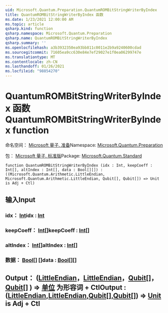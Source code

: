 ```yaml
---
uid: Microsoft.Quantum.Preparation.QuantumROMBitStringWriterByIndex
title: QuantumROMBitStringWriterByIndex 函数
ms.date: 1/23/2021 12:00:00 AM
ms.topic: article
qsharp.kind: function
qsharp.namespace: Microsoft.Quantum.Preparation
qsharp.name: QuantumROMBitStringWriterByIndex
qsharp.summary: ''
ms.openlocfilehash: a3b3932350ea93bb811c0011e2b9a9240600cdad
ms.sourcegitcommit: 71605ea9cc630e84e7ef29027e1f0ea06299747e
ms.translationtype: MT
ms.contentlocale: zh-CN
ms.lasthandoff: 01/26/2021
ms.locfileid: "98854270"
---
```

# <a name="quantumrombitstringwriterbyindex-function"></a><span data-ttu-id="45635-102">QuantumROMBitStringWriterByIndex 函数</span><span class="sxs-lookup"><span data-stu-id="45635-102">QuantumROMBitStringWriterByIndex function</span></span>

<span data-ttu-id="45635-103">命名空间： [Microsoft 量子. 准备](xref:Microsoft.Quantum.Preparation)</span><span class="sxs-lookup"><span data-stu-id="45635-103">Namespace: [Microsoft.Quantum.Preparation](xref:Microsoft.Quantum.Preparation)</span></span>

<span data-ttu-id="45635-104">包： [Microsoft 量子. 标准版](https://nuget.org/packages/Microsoft.Quantum.Standard)</span><span class="sxs-lookup"><span data-stu-id="45635-104">Package: [Microsoft.Quantum.Standard](https://nuget.org/packages/Microsoft.Quantum.Standard)</span></span>




```qsharp
function QuantumROMBitStringWriterByIndex (idx : Int, keepCoeff : Int[], altIndex : Int[], data : Bool[][]) : ((Microsoft.Quantum.Arithmetic.LittleEndian, Microsoft.Quantum.Arithmetic.LittleEndian, Qubit[], Qubit[]) => Unit is Adj + Ctl)
```


## <a name="input"></a><span data-ttu-id="45635-105">输入</span><span class="sxs-lookup"><span data-stu-id="45635-105">Input</span></span>

### <a name="idx--int"></a><span data-ttu-id="45635-106">idx： [Int](xref:microsoft.quantum.lang-ref.int)</span><span class="sxs-lookup"><span data-stu-id="45635-106">idx : [Int](xref:microsoft.quantum.lang-ref.int)</span></span>




### <a name="keepcoeff--int"></a><span data-ttu-id="45635-107">keepCoeff： [Int](xref:microsoft.quantum.lang-ref.int)[]</span><span class="sxs-lookup"><span data-stu-id="45635-107">keepCoeff : [Int](xref:microsoft.quantum.lang-ref.int)[]</span></span>




### <a name="altindex--int"></a><span data-ttu-id="45635-108">altIndex： [Int](xref:microsoft.quantum.lang-ref.int)[]</span><span class="sxs-lookup"><span data-stu-id="45635-108">altIndex : [Int](xref:microsoft.quantum.lang-ref.int)[]</span></span>




### <a name="data--bool"></a><span data-ttu-id="45635-109">数据： [Bool](xref:microsoft.quantum.lang-ref.bool)[] []</span><span class="sxs-lookup"><span data-stu-id="45635-109">data : [Bool](xref:microsoft.quantum.lang-ref.bool)[][]</span></span>





## <a name="output--littleendianlittleendianqubitqubit--unit--is-adj--ctl"></a><span data-ttu-id="45635-110">Output： ([LittleEndian](xref:Microsoft.Quantum.Arithmetic.LittleEndian)，[LittleEndian](xref:Microsoft.Quantum.Arithmetic.LittleEndian)，[Qubit](xref:microsoft.quantum.lang-ref.qubit)[]，[Qubit](xref:microsoft.quantum.lang-ref.qubit)[] ) => [单位](xref:microsoft.quantum.lang-ref.unit)  为形容词 + Ctl</span><span class="sxs-lookup"><span data-stu-id="45635-110">Output : ([LittleEndian](xref:Microsoft.Quantum.Arithmetic.LittleEndian),[LittleEndian](xref:Microsoft.Quantum.Arithmetic.LittleEndian),[Qubit](xref:microsoft.quantum.lang-ref.qubit)[],[Qubit](xref:microsoft.quantum.lang-ref.qubit)[]) => [Unit](xref:microsoft.quantum.lang-ref.unit)  is Adj + Ctl</span></span>

